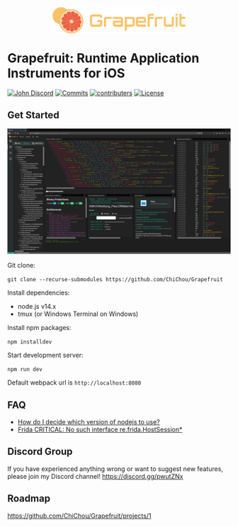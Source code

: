 <img src="gui/src/assets/logo.svg" width="300" alt="Grapefruit" style="margin:auto; display: block">

# Grapefruit: Runtime Application Instruments for iOS

[![John Discord](https://img.shields.io/discord/591601634266578944?label=Discord)](https://discord.com/invite/pwutZNx)
[![Commits](https://img.shields.io/github/commit-activity/w/chichou/grapefruit?label=Commits)](https://github.com/ChiChou/Grapefruit/commits/master)
[![contributers](https://img.shields.io/github/contributors/chichou/grapefruit)](https://github.com/ChiChou/Grapefruit/graphs/contributors)
[![License](https://img.shields.io/github/license/chichou/grapefruit)](https://github.com/ChiChou/Grapefruit/blob/master/LICENSE)

## Get Started

![Screenshot](images/screenshot.png)

Git clone:

`git clone --recurse-submodules https://github.com/ChiChou/Grapefruit`

Install dependencies:

* node.js v14.x
* tmux (or Windows Terminal on Windows)

Install npm packages:

`npm installdev`

Start development server:

`npm run dev`

Default webpack url is `http://localhost:8080`

## FAQ

* [How do I decide which version of nodejs to use?](https://github.com/ChiChou/Grapefruit/wiki/How-do-I-decide-which-version-of-nodejs-to-use%3F)
* [Frida CRITICAL: No such interface re.frida.HostSession*](https://github.com/ChiChou/Grapefruit/wiki/Frida-CRITICAL:-No-such-interface-re.frida.HostSession*)

## Discord Group

If you have experienced anything wrong or want to suggest new features, please join my Discord channel! https://discord.gg/pwutZNx

## Roadmap

https://github.com/ChiChou/Grapefruit/projects/1
